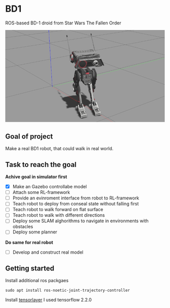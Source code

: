 # BD1
ROS-based BD-1 droid from Star Wars The Fallen Order

![BD1 Gazebo](doc/images/bd1_gazebo.png)

## Goal of project
Make a real BD1 robot, that could walk in real world.

## Task to reach the goal
 **Achive goal in simulator first**
  - [x] Make an Gazebo controllabe model
  - [ ] Attach some RL-framework
  - [ ] Provide an evinroment interface from robot to RL-framework
  - [ ] Teach robot to deploy from conseal state without falling first
  - [ ] Teach robot to walk forward on flat surface
  - [ ] Teach robot to walk with different directions
  - [ ] Deploy some SLAM alghorithms to navigate in environments with obstacles
  - [ ] Deploy some planner
 
 **Do same for real robot**
  - [ ] Develop and construct real model 

## Getting started
Install additional ros packgaes
```
sudo apt install ros-noetic-joint-trajectory-controller
```
Install [tensorlayer](https://github.com/tensorlayer/tensorlayer)
I used tensorflow 2.2.0
